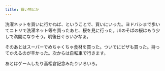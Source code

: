 ```yaml
---
title: 買い物とか
---
```


洗濯ネットを買いに行かねば、ということで、買いにいった。ヨドバシまで歩いてニトリで洗濯ネット等を買ったあと、桜を見に行った。川のそばの桜はもう少しで満開になりそう。明後日ぐらいかなぁ。

そのあとはスーパーでめちゃくちゃ食材を買った。ついでにピザも買った。持ってかえるのが辛かった。次からは自転車で行きます。

あとはゲームしたり高松宮記念みたりいろいろ。
